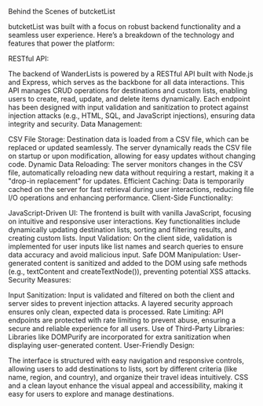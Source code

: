 Behind the Scenes of butcketList

butcketList was built with a focus on robust backend functionality and a seamless user experience. Here’s a breakdown of the technology and features that power the platform:

RESTful API:

The backend of WanderLists is powered by a RESTful API built with Node.js and Express, which serves as the backbone for all data interactions. This API manages CRUD operations for destinations and custom lists, enabling users to create, read, update, and delete items dynamically.
Each endpoint has been designed with input validation and sanitization to protect against injection attacks (e.g., HTML, SQL, and JavaScript injections), ensuring data integrity and security.
Data Management:

CSV File Storage: Destination data is loaded from a CSV file, which can be replaced or updated seamlessly. The server dynamically reads the CSV file on startup or upon modification, allowing for easy updates without changing code.
Dynamic Data Reloading: The server monitors changes in the CSV file, automatically reloading new data without requiring a restart, making it a "drop-in replacement" for updates.
Efficient Caching: Data is temporarily cached on the server for fast retrieval during user interactions, reducing file I/O operations and enhancing performance.
Client-Side Functionality:

JavaScript-Driven UI: The frontend is built with vanilla JavaScript, focusing on intuitive and responsive user interactions. Key functionalities include dynamically updating destination lists, sorting and filtering results, and creating custom lists.
Input Validation: On the client side, validation is implemented for user inputs like list names and search queries to ensure data accuracy and avoid malicious input.
Safe DOM Manipulation: User-generated content is sanitized and added to the DOM using safe methods (e.g., textContent and createTextNode()), preventing potential XSS attacks.
Security Measures:

Input Sanitization: Input is validated and filtered on both the client and server sides to prevent injection attacks. A layered security approach ensures only clean, expected data is processed.
Rate Limiting: API endpoints are protected with rate limiting to prevent abuse, ensuring a secure and reliable experience for all users.
Use of Third-Party Libraries: Libraries like DOMPurify are incorporated for extra sanitization when displaying user-generated content.
User-Friendly Design:

The interface is structured with easy navigation and responsive controls, allowing users to add destinations to lists, sort by different criteria (like name, region, and country), and organize their travel ideas intuitively.
CSS and a clean layout enhance the visual appeal and accessibility, making it easy for users to explore and manage destinations.
